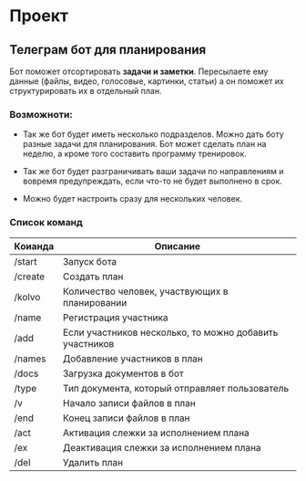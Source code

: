 
# Проект

## Телеграм бот для планирования

Бот поможет отсортировать **задачи и заметки**. Пересылаете ему данные (файлы, видео, голосовые, картинки, статьи) а он поможет их структурировать их в отдельный план.

### Возможноти:

* Так же бот будет иметь несколько подразделов. Можно дать боту разные задачи для планирования. Бот может сделать план на неделю, а кроме того составить программу тренировок. 

* Так же бот будет разграничивать ваши задачи по направлениям и вовремя предупреждать, если что-то не будет выполнено в срок.

* Можно будет настроить сразу для нескольких человек.
### Список команд

| Коианда | Описание                             |
|---------|--------------------------------------|
| /start | Запуск бота                           |
| /create | Создать план                         |
| /kolvo | Количество человек, участвующих в планировании |
| /name  | Регистрация участника                          |
| /add   | Если участников несколько, то можно добавить участников |
| /names | Добавление участников в план                            |
| /docs  | Загрузка документов в бот                               |
| /type  | Тип документа, который отправляет пользователь          |
| /v     | Начало записи файлов в план                             |
| /end   | Конец записи файлов в план                              |
| /act   | Активация слежки за исполнением плана                   |
| /ex    | Деактивация слежки за исполнением плана                 |
| /del   | Удалить план                                            |
